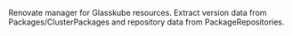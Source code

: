 Renovate manager for Glasskube resources.
Extract version data from Packages/ClusterPackages and repository data from PackageRepositories.
